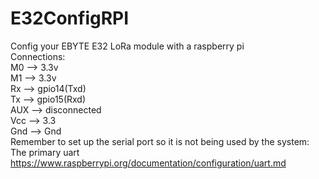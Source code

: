 # E32ConfigRPI
Config your EBYTE E32 LoRa module with a raspberry pi  
Connections:  
M0 --> 3.3v  
M1 --> 3.3v  
Rx --> gpio14(Txd)  
Tx --> gpio15(Rxd)  
AUX --> disconnected  
Vcc --> 3.3  
Gnd --> Gnd  
Remember to set up the serial port so it is not being used by the system:  
The primary uart https://www.raspberrypi.org/documentation/configuration/uart.md
